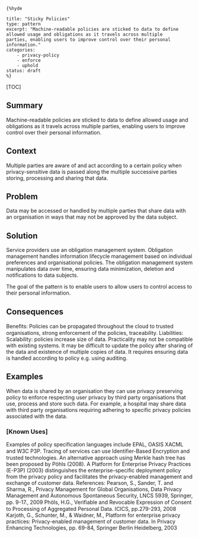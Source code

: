     {%hyde

    title: "Sticky Policies"
    type: pattern
    excerpt: "Machine-readable policies are sticked to data to define
    allowed usage and obligations as it travels across multiple
    parties, enabling users to improve control over their personal
    information."
    categories: 
        - privacy-policy
        - enforce
        - uphold
    status: draft
    %}

[TOC]

<!--### [Also Known As]-->
<!-- All other names the pattern is known by.-->



## Summary
<!-- One short paragraph summarising the pattern.-->

Machine-readable policies are sticked to data to define allowed usage
and obligations as it travels across multiple parties, enabling users
to improve control over their personal information.

## Context
<!-- The situations in which the pattern may apply.-->

Multiple parties are aware of and act according to a certain policy
when privacy-sensitive data is passed along the multiple successive
parties storing, processing and sharing that data.

## Problem
<!-- The problem a pattern addresses, including a list of forces describing why a problem might be difficult to solve.-->

Data may be accessed or handled by multiple parties that share data
with an organisation in ways that may not be approved by the data
subject.

## Solution
<!-- A concise description of how the pattern addresses the problem.-->

Service providers use an obligation management system. Obligation
management handles information lifecycle management based on
individual preferences and organisational policies. The obligation
management system manipulates data over time, ensuring data
minimization, deletion and notifications to data subjects.

<!--goals-->
The goal of the pattern is to enable users to allow users to control
access to their personal information.

<!--### [Structure]-->
<!--A detailed specification of the structural aspects of the pattern. A class diagram if applicable.-->



<!--### [Implementation]-->
<!--Guidelines for implementing the pattern; code fragments; suggested PETS; policy fragments.-->



## Consequences
<!--The advantages (benefits) and disadvantages (liabilities) of applying the pattern.-->



<!--constraints and consequences-->
Beneﬁts: Policies can be propagated throughout the cloud to trusted
organisations, strong enforcement of the policies, traceability.
Liabilities: Scalability: policies increase size of data. Practicality
may not be compatible with existing systems. It may be difficult to
update the policy after sharing of the data and existence of multiple
copies of data. It requires ensuring data is handled according to
policy e.g. using auditing.

<!--### [Constraints]-->
<!-- limitations as a consequence of applying the pattern.-->



## Examples
<!--Motivational example to see how the pattern is applied.-->

When data is shared by an organisation they can use privacy preserving
policy to enforce respecting user privacy by third party organisations
that use, process and store such data. For example, a hospital may
share data with third party organisations requiring adhering to
specific privacy policies associated with the data.

### [Known Uses]
<!-- Pointers to various applications of the pattern.-->

Examples of policy specification languages include EPAL, OASIS XACML
and W3C P3P. Tracing of services can use Identiﬁer-Based Encryption
and trusted technologies. An alternative approach using Merkle hash
tree has been proposed by Pöhls (2008). A Platform for Enterprise
Privacy Practices (E-P3P) (2003) distinguishes the enterprise-specific
deployment policy from the privacy policy and facilitates the
privacy-enabled management and exchange of customer data. References:
Pearson, S., Sander, T. and Sharma, R., Privacy Management for Global
Organisations, Data Privacy Management and Autonomous Spontaneous
Security, LNCS 5939, Springer, pp. 9-17., 2009 Phöls, H.G., Veriﬁable
and Revocable Expression of Consent to Processing of Aggregated
Personal Data. ICICS, pp.279-293, 2008 Karjoth, G., Schunter, M., &
Waidner, M., Platform for enterprise privacy practices:
Privacy-enabled management of customer data. In Privacy Enhancing
Technologies, pp. 69-84, Springer Berlin Heidelberg, 2003

<!--## See Also-->
<!-- Any pointers to relevant information, not contained in the subfields below.-->



<!--### [Related Patterns]-->
<!-- Supporting and conflicting patterns-->



<!--### [Sources]-->
<!-- References to the original source of the pattern.-->



<!--## General Comments-->
<!-- Separate discussion on the pattern.-->



<!--## Tags-->
<!-- User definable descriptors for additional correlation.-->


